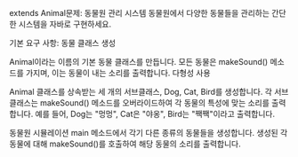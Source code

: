 extends Animal문제: 동물원 관리 시스템
동물원에서 다양한 동물들을 관리하는 간단한 시스템을 자바로 구현하세요.

기본 요구 사항:
동물 클래스 생성

Animal이라는 이름의 기본 동물 클래스를 만듭니다.
모든 동물은 makeSound() 메소드를 가지며, 이는 동물이 내는 소리를 출력합니다.
다형성 사용

Animal 클래스를 상속받는 세 개의 서브클래스, Dog, Cat, Bird를 생성합니다.
각 서브클래스는 makeSound() 메소드를 오버라이드하여 각 동물의 특성에 맞는 소리를 출력합니다. 
예를 들어, Dog는 "멍멍", Cat은 "야옹", Bird는 "짹짹"이라고 출력합니다.

동물원 시뮬레이션
main 메소드에서 각기 다른 종류의 동물들을 생성합니다.
생성된 각 동물에 대해 makeSound()를 호출하여 해당 동물의 소리를 출력합니다.